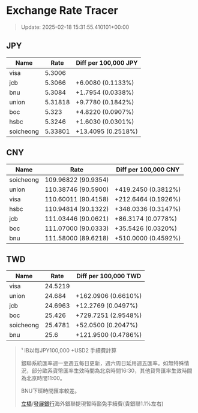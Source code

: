 # Exchange Rate Tracer

> Update: 2025-02-18 15:31:55.410101+00:00

## JPY

| Name      |    Rate | Diff per 100,000 JPY   |
|-----------|---------|------------------------|
| visa      | 5.3006  |                        |
| jcb       | 5.3066  | +6.0080 (0.1133%)      |
| bnu       | 5.3084  | +1.7954 (0.0338%)      |
| union     | 5.31818 | +9.7780 (0.1842%)      |
| boc       | 5.323   | +4.8220 (0.0907%)      |
| hsbc      | 5.3246  | +1.6030 (0.0301%)      |
| soicheong | 5.33801 | +13.4095 (0.2518%)     |

## CNY

| Name      | Rate                | Diff per 100,000 CNY   |
|-----------|---------------------|------------------------|
| soicheong | 109.96822	(90.9354) |                        |
| union     | 110.38746	(90.5900) | +419.2450 (0.3812%)    |
| visa      | 110.60011	(90.4158) | +212.6464 (0.1926%)    |
| hsbc      | 110.94814	(90.1322) | +348.0336 (0.3147%)    |
| jcb       | 111.03446	(90.0621) | +86.3174 (0.0778%)     |
| boc       | 111.07000	(90.0333) | +35.5426 (0.0320%)     |
| bnu       | 111.58000	(89.6218) | +510.0000 (0.4592%)    |

## TWD

| Name      |    Rate | Diff per 100,000 TWD   |
|-----------|---------|------------------------|
| visa      | 24.5219 |                        |
| union     | 24.684  | +162.0906 (0.6610%)    |
| jcb       | 24.6963 | +12.2769 (0.0497%)     |
| boc       | 25.426  | +729.7251 (2.9548%)    |
| soicheong | 25.4781 | +52.0500 (0.2047%)     |
| bnu       | 25.6    | +121.9500 (0.4786%)    |


> ¹ IB以每JPY100,000 +USD2 手續費計算
>
> 銀聯系統匯率週一至週五每日更新，週六周日延用週五匯率。如無特殊情況，部分歐系貨幣匯率生效時間為北京時間16:30，其他貨幣匯率生效時間為北京時間11:00。
>
> BNU下班時間匯率較差。
>
> [立橋](https://www.wlbank.com.mo/uploads/ueditor/file/20181211/1544536513900230.pdf)/[發展銀行](https://www.mdb.com.mo/Service_Charges_20230728.pdf)海外銀聯提現暫時豁免手續費(貴銀聯1.1%左右)

